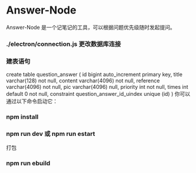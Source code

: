 # Answer-Node 
Answer-Node 是一个记笔记的工具，可以根据问题优先级随时发起提问。
### ./electron/connection.js 更改数据库连接
### 建表语句
create table question_answer
(
    id        bigint auto_increment
        primary key,
    title     varchar(128)  not null,
    content   varchar(4096) not null,
    reference varchar(4096) not null,
    pic       varchar(4096) null,
    priority  int           not null,
    times     int default 0 not null,
    constraint question_answer_id_uindex
        unique (id)
)
你可以通过以下命令启动它：
### npm install
### npm run dev 或 npm run estart
打包
### npm run ebuild

